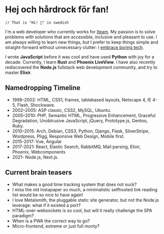 # Hej och hårdrock för fan!

    // That is "Hi! 🤘" in swedish

I'm a web developer who currently works for [Iteam](https://iteam.se). My passion is to solve problems with solutions that are accessible, inclusive and pleasant to use. I am always willing to learn new things, but I prefer to keep things simple and straight-forward without unnecessary clutter: I [embrace boring tech](https://mcfunley.com/choose-boring-technology).

I wrote **JavaScript** before it was cool and have used **Python** with joy for a decade. Currently, I learn **Rust** and **Phoenix LiveView**. I have also recently rediscovered the **Node.js** fullstack web development community, and try to master **Elixir**.

## Namedropping Timeline

- 1998–⁠2002: HTML, CSS1, frames, tablebased layouts, Netscape 4, IE 4-5, Flash, Shockwave.
- 2002–2005: ⁠ASP classic, CSS2, MySQL, Ubuntu.
- 2005–⁠2010: PHP, Semantic HTML, Progressive Enhancement, Graceful Degradation, Unobtrusive JavaScript, jQuery, Prototype.js, Gentoo, Ruby.
- 2010–2015: Arch, Debian, CSS3, Python, Django, Flask, SilverStripe, Wordpress, ⁠Pligg, Responsive Web Design, Mobile first.
- 2015-2017: Vue, Angular
- 2017-2021: React, Elastic Search, RabbitMQ, Mail parsing, Elixir, Phoenix, Webcomponents
- 2021- Node.js, Next.js. 

## Current brain teasers

- What makes a good time tracking system that does not suck?
- I miss the old Instapaper so much, a minimalistic selfhosted link reading list would be so nice to have again!
- I love Metalsmith, the pluggable static site generator, but not the Node.js leverage: what if it existed a port?
- HTML-over-websockets is so cool, but will it really challenge the SPA paradigm?
- When is a PWA the correct way to go?
- Micro-frontend, extreme or just full monty?
